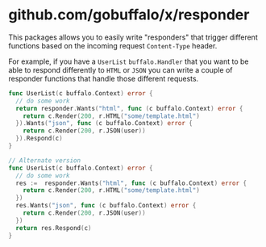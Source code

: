 # github.com/gobuffalo/x/responder

This packages allows you to easily write "responders" that trigger different functions based on the incoming request `Content-Type` header.

For example, if you have a `UserList` `buffalo.Handler` that you want to be able to respond differently to `HTML` or `JSON` you can write a couple of responder functions that handle those different requests.

```go
func UserList(c buffalo.Context) error {
  // do some work
  return responder.Wants("html", func (c buffalo.Context) error {
    return c.Render(200, r.HTML("some/template.html")
  }).Wants("json", func (c buffalo.Context) error {
    return c.Render(200, r.JSON(user))
  }).Respond(c)
}

// Alternate version
func UserList(c buffalo.Context) error {
  // do some work
  res :=  responder.Wants("html", func (c buffalo.Context) error {
    return c.Render(200, r.HTML("some/template.html")
  })
  res.Wants("json", func (c buffalo.Context) error {
    return c.Render(200, r.JSON(user))
  })
  return res.Respond(c)
}
```
